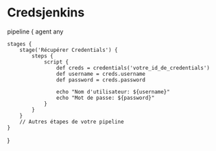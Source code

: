# Credsjenkins
pipeline {
    agent any
    
    stages {
        stage('Récupérer Credentials') {
            steps {
                script {
                    def creds = credentials('votre_id_de_credentials')
                    def username = creds.username
                    def password = creds.password

                    echo "Nom d'utilisateur: ${username}"
                    echo "Mot de passe: ${password}"
                }
            }
        }
        // Autres étapes de votre pipeline
    }
}

